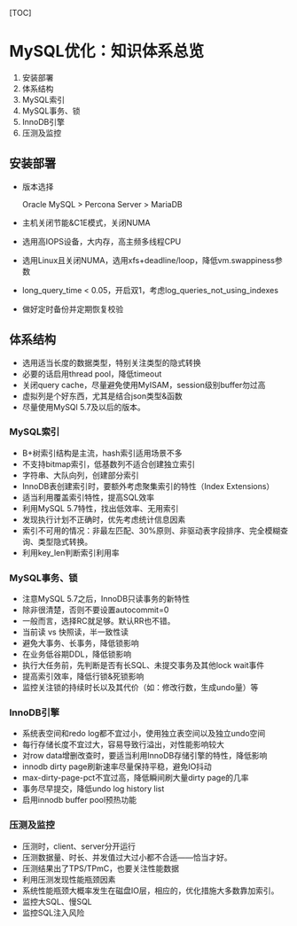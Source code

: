 [TOC]

# MySQL优化：知识体系总览

1. 安装部署
2. 体系结构
3. MySQL索引
4. MySQL事务、锁
5. InnoDB引擎
6. 压测及监控

## 安装部署

- 版本选择

  Oracle MySQL > Percona Server > MariaDB

- 主机关闭节能&C1E模式，关闭NUMA

- 选用高IOPS设备，大内存，高主频多线程CPU

- 选用Linux且关闭NUMA，选用xfs+deadline/loop，降低vm.swappiness参数

- long_query_time < 0.05，开启双1，考虑log_queries_not_using_indexes

- 做好定时备份并定期恢复校验



## 体系结构

- 选用适当长度的数据类型，特别关注类型的隐式转换
- 必要的话启用thread pool，降低timeout
- 关闭query cache，尽量避免使用MyISAM，session级别buffer勿过高
- 虚拟列是个好东西，尤其是结合json类型&函数
- 尽量使用MySQl 5.7及以后的版本。



### MySQL索引

- B+树索引结构是主流，hash索引适用场景不多
- 不支持bitmap索引，低基数列不适合创建独立索引
- 字符串、大队向列，创建部分索引
- InnoDB表创建索引时，要额外考虑聚集索引的特性（Index Extensions）
- 适当利用覆盖索引特性，提高SQL效率
- 利用MySQL 5.7特性，找出低效率、无用索引
- 发现执行计划不正确时，优先考虑统计信息因素
- 索引不可用的情况：非最左匹配、30%原则、非驱动表字段排序、完全模糊查询、类型隐式转换。
- 利用key_len判断索引利用率



### MySQL事务、锁

- 注意MySQL 5.7之后，InnoDB只读事务的新特性
- 除非很清楚，否则不要设置autocommit=0
- 一般而言，选择RC就足够。默认RR也不错。
- 当前读 vs 快照读，半一致性读
- 避免大事务、长事务，降低锁影响
- 在业务低谷期DDL，降低锁影响
- 执行大任务前，先判断是否有长SQL、未提交事务及其他lock wait事件
- 提高索引效率，降低行锁&死锁影响
- 监控关注锁的持续时长以及其代价（如：修改行数，生成undo量）等



### InnoDB引擎

- 系统表空间和redo log都不宜过小，使用独立表空间以及独立undo空间
- 每行存储长度不宜过大，容易导致行溢出，对性能影响较大
- 对row data增删改查时，要适当利用InnoDB存储引擎的特性，降低影响
- innodb dirty page刷新速率尽量保持平稳，避免IO抖动
- max-dirty-page-pct不宜过高，降低瞬间刷大量dirty page的几率
- 事务尽早提交，降低undo log history list
- 启用innodb buffer pool预热功能



### 压测及监控

- 压测时，client、server分开运行
- 压测数据量、时长、并发值过大过小都不合适——恰当才好。
- 压测结果出了TPS/TPmC，也要关注性能数据
- 利用压测发现性能瓶颈因素
- 系统性能瓶颈大概率发生在磁盘IO层，相应的，优化措施大多数靠加索引。
- 监控大SQL、慢SQL
- 监控SQL注入风险